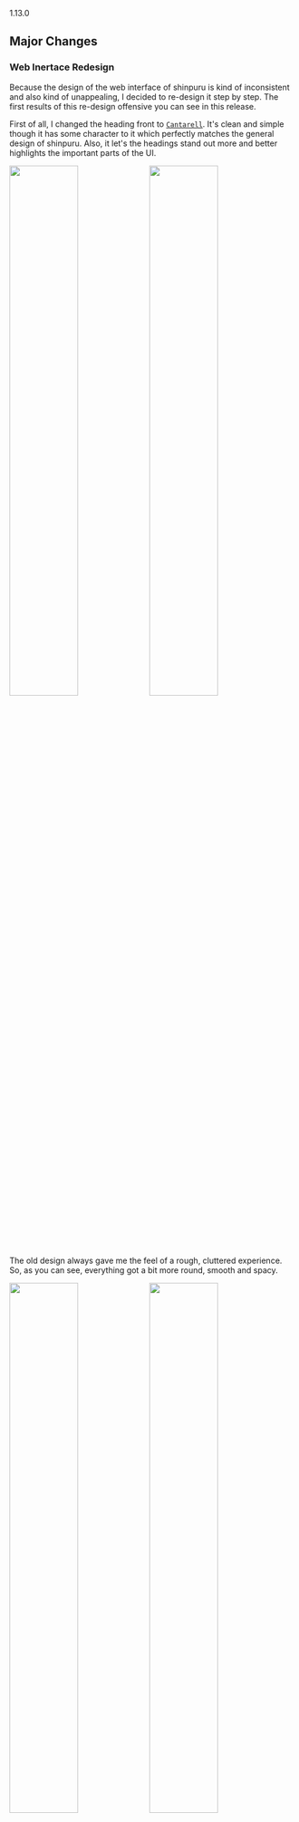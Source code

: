1.13.0

## Major Changes

### Web Inertace Redesign

Because the design of the web interface of shinpuru is kind of inconsistent and also kind of unappealing, I decided to re-design it step by step. The first results of this re-design offensive you can see in this release.

First of all, I changed the heading front to [`Cantarell`](https://fonts.google.com/specimen/Cantarell). It's clean and simple though it has some character to it which perfectly matches the general design of shinpuru. Also, it let's the headings stand out more and better highlights the important parts of the UI.

<img width="49%" src="https://i.imgur.com/zYhahPT.png"/><img width="49%" src="https://i.imgur.com/OeEWrAu.png"/>

The old design always gave me the feel of a rough, cluttered experience. So, as you can see, everything got a bit more round, smooth and spacy.

<img width="49%" src="https://i.imgur.com/sB3Skt6.png"/><img width="49%" src="https://i.imgur.com/DvIpHt7.png"/>

<img width="49%" src="https://i.imgur.com/JCl9RSg.png"/><img width="49%" src="https://i.imgur.com/Q6Uqj9O.png"/>

As well, I adobted the new design CI of Discord with the new color tones and the optimized logo.

![](https://i.imgur.com/yveJbqZ.png)

### Karma Rules [#231]

You can now specify karma rules which will be automatically applied depending on the karma levels of the members.

To set them up, navigate to the guild admin panel of your guild, then go to `Karma` and scroll down to `Rules`.

> Please be careful using this feature, especially with the kick and ban rules, because it did not pass through the full test period yet!

![](https://i.imgur.com/knRJ0n5.png)

<!-- ## Minor Changes -->


<!-- ## Bug Fixes -->


# Docker

[Here](https://hub.docker.com/r/zekro/shinpuru) you can find the docker hub page of shinpuru and [here](https://github.com/zekroTJA?tab=packages&repo_name=shinpuru) you can find Docker images released on the GHCR.

Pull the docker image of this release:

From DockerHub:

```
$ docker pull zekro/shinpuru:1.13.0
```

From GHCR:

```
$ docker pull ghcr.io/zekrotja/shinpuru:1.13.0
```

